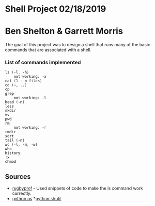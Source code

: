 # Shell Project 02/18/2019
# Ben Shelton & Garrett Morris
The goal of this project was to design a shell that runs
many of the basic commands that are associated with a shell. 


### List of commands implemented

```
ls (-l, -h)
    not working: -a
cat (1 - n files)
cd (~, ..)
cp
grep
    not working: -l
head (-n)
less
mkdir
mv
pwd
rm
    not working: -r
rmdir
sort
tail (-n)
wc (-l, -m, -w)
who
history
!x
chmod
```


## Sources

* [rugbyprof](https://github.com/rugbyprof/5143-Operating-Systems/blob/master/Resources/ls_command.md) - Used snippets of code to make the ls command work correctly.
* [python os](https://docs.python.org/3/library/os.html)
*[python shutil](https://docs.python.org/2/library/shutil.html)